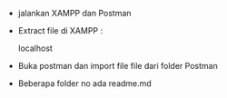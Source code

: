  - jalankan XAMPP dan Postman

- Extract file di XAMPP :

  localhost

- Buka postman dan import file file dari folder Postman

- Beberapa folder no ada readme.md